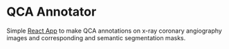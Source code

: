 # QCA Annotator

Simple [React App](https://github.com/facebook/create-react-app) to make QCA annotations on x-ray coronary angiography images and corresponding and semantic segmentation masks.
